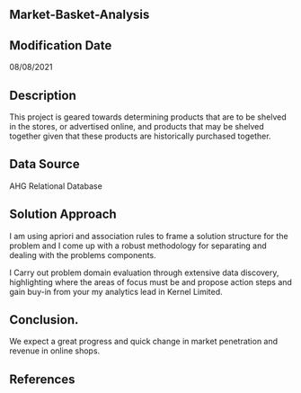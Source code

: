 ## Market-Basket-Analysis

## Modification Date
08/08/2021

## Description

This project is geared towards determining products that are to be shelved in the stores, or advertised online, and products that may be shelved together given that these products are historically purchased together.

## Data Source
AHG Relational Database

## Solution Approach

I am using apriori and association rules to frame a solution structure for the problem and I come up with a robust methodology for separating and dealing with the problems components.

I Carry out problem domain evaluation through extensive data discovery, highlighting where the
areas of focus must be and propose action steps and gain buy-in from your my analytics lead in
Kernel Limited.

## Conclusion.
We expect a great progress and quick change in market penetration and revenue in online shops.

## References